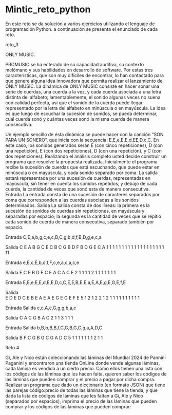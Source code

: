 # Mintic_reto_python

En este reto se da solución a varios ejercicios utilizando el lenguaje de programación Python. a continuación se  presenta el enunciado de cada  reto.

reto_3

ONLY MUSIC.

PROMUSIC se ha enterado de su capacidad auditiva, su contexto melómano y sus habilidades en desarrollo de software. Por estas tres características, que son muy difíciles de encontrar, lo han contactado para que genere alguna idea innovadora que permita realizar el lanzamiento de ONLY MUSIC.
La dinámica de ONLY MUSIC consiste en hacer sonar una serie de cuerdas, una cuerda a la vez, y cada cuerda asociada a una letra distinta del alfabeto; lamentablemente, el sonido algunas veces no suena con calidad perfecta, así que el sonido de la cuerda puede llegar representado por la letra del alfabeto en minúscula o en mayúscula. La idea es que luego de escuchar la sucesión de sonidos, se pueda determinar,  cuál cuerda sonó y cuántas veces sonó la misma cuerda de manera consecutiva.

Un ejemplo sencillo de ésta dinámica se puede hacer con la canción “SON PARA UN SONERO”, que inicia con la secuencia: E,E,e,E,E,d,EE,D,c,C. En este caso, los sonidos generados serán E (con cinco repeticiones), D (con una repetición), E (con dos repeticiones), D (con una repetición), y C (con dos repeticiones).
Realizando el análisis completo usted decide construir un programa que resuelve la propuesta realizada.
Inicialmente el programa recibe la sucesión de cuerdas que está escuchando, que puede estar en minúscula o en mayúscula, y cada sonido separado por coma.
La salida estará representada por una sucesión de cuerdas, representadas en mayúscula, sin tener en cuenta los sonidos repetidos, y debajo de cada cuerda, la cantidad de veces que sonó esta de manera consecutiva.
Entrada
La entrada consta de una sucesión de caracteres separados por coma que corresponden a las cuerdas asociadas a los sonidos determinados.
Salida
La salida consta de dos líneas: la primera es la sucesión de sonidos de cuerdas sin repeticiones, en mayúscula y separadas por espacio; la segunda es la cantidad de veces que se repitió cada sonido de cuerda de manera consecutiva, separado también por espacio.
 
 
Entrada	
C,E,a,b,g,c,e,c,B,C,g,b,d,f,B,D,g,e,c,a

Salida
C E A B G C E C B C G B D F B D G E C A
1 1 1 1 1 1 1 1 1 1 1 1 1 1 1 1 1 1 1 11

Entrada	
e,E,c,E,b,d,f,F,c,e,a,c,a,c,e

Salida
E C E B D F C E A C A C E
2 1 1 1 1 2 1 1 1 1 1 1 1

Entrada	
E,E,e,E,E,d,E,E,D,c,C,E,E,B,E,E,a,E,A,E,g,E,G,E,f,E

Salida	
E D E D C E B E A E A E G E G E F E
5 1 2 1 2 2 1 2 1 1 1 1 1 1 1 1 1 1
 
Entrada	Salida
c,c,A,c,G,g,g,b,a,c	

Salida
C A C G B A C
2 1 1 3 1 1 1
 
Entrada	Salida
b,B,b,B,B,f,C,G,B,G,C,g,a,A,D,C

Salida
B F C G B G C G A D C
5 1 1 1 1 1 1 1 2 1 1
 
 
Reto 4

Gi, Ale y Nico están coleccionando las láminas del Mundial 2024 de Pannini Paganini y encontraron una tienda OnLine donde vende algunas láminas, cada lámina es vendida a un cierto precio. Como ellos tienen una lista con los códigos de las láminas que les hacen falta, quieren saber los códigos de las láminas que pueden comprar y el precio a pagar por dicha compra. Realizar un programa que dado un diccionario (en formato JSON) que tiene las parejas código:precio de todas las láminas que tiene la tienda, y que dada la lista de códigos de láminas que les faltan a Gi, Ale y Nico (separados por espacios), imprima el precio de las láminas que pueden comprar y los códigos 
de las láminas que pueden comprar: